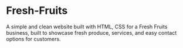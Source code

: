 # Fresh-Fruits
A simple and clean website built with HTML, CSS for a Fresh Fruits business, built to showcase fresh produce, services, and easy contact options for customers.
